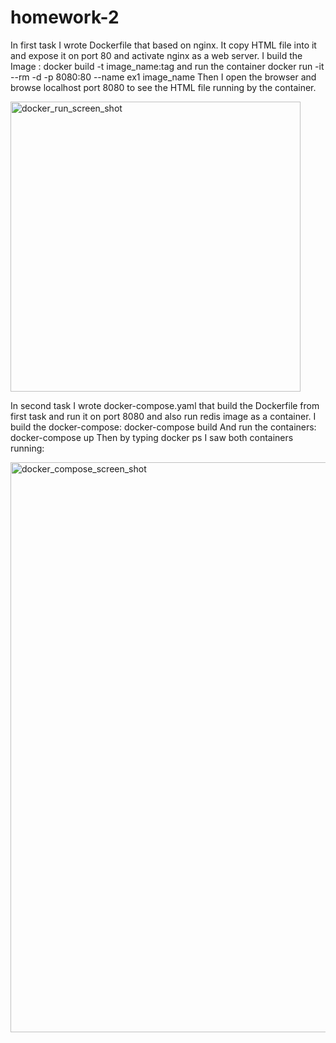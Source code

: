 # homework-2
In first task I wrote Dockerfile that based on nginx.
It copy HTML file into it and expose it on port 80 and activate nginx as a web server.
I build the Image :
docker build -t image_name:tag
and run the container
docker run -it --rm -d -p 8080:80 --name ex1 image_name
Then I open the browser and browse localhost port 8080 to see the HTML file running by the container.

<img width="464" alt="docker_run_screen_shot" src="https://github.com/user-attachments/assets/ca1738ab-2a84-484e-9709-f5c074bc5042">


In second task I wrote docker-compose.yaml that build the Dockerfile from first task and run it on port 8080
and also run redis image as a container.
I build the docker-compose:
docker-compose build
And run the containers:
docker-compose up
Then by typing docker ps I saw both containers running:

<img width="912" alt="docker_compose_screen_shot" src="https://github.com/user-attachments/assets/bb8559f3-68da-4c37-8dbb-829f30284a0a">



